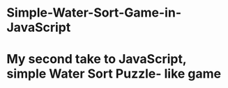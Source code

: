 # Simple-Water-Sort-Game-in-JavaScript
# My second take to JavaScript, simple Water Sort Puzzle- like game
